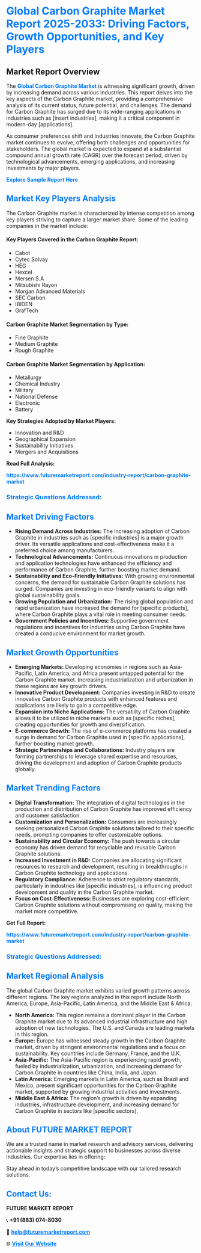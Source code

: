 <h1 style="color: #007BFF;">Global Carbon Graphite Market Report 2025-2033: Driving Factors, Growth Opportunities, and Key Players</h1>

<section id="overview">
<h2>Market Report Overview</h2>
<p>The <a href="https://www.futuremarketreport.com/industry-report/carbon-graphite-market" style="color: #007BFF; text-decoration: none;"><strong>Global Carbon Graphite Market</strong></a> is witnessing significant growth, driven by increasing demand across various industries. This report delves into the key aspects of the Carbon Graphite market, providing a comprehensive analysis of its current status, future potential, and challenges. The demand for Carbon Graphite has surged due to its wide-ranging applications in industries such as [insert industries], making it a critical component in modern-day [applications].</p>
<p>As consumer preferences shift and industries innovate, the Carbon Graphite market continues to evolve, offering both challenges and opportunities for stakeholders. The global market is expected to expand at a substantial compound annual growth rate (CAGR) over the forecast period, driven by technological advancements, emerging applications, and increasing investments by major players.</p>
</section>

<section id="overview">
<p><a href="https://www.futuremarketreport.com/request-sample/reportId=88880" style="color: #007BFF; text-decoration: none;"><strong>Explore Sample Report Here</strong></a></p>
</section>

<section id="key-players">
<h2 style="color: #007BFF;">Market Key Players Analysis</h2>
<p>The Carbon Graphite market is characterized by intense competition among key players striving to capture a larger market share. Some of the leading companies in the market include:</p>
<h4>Key Players Covered in the Carbon Graphite Report:</h4>
<ul><li>Cabot</li><li>Cytec Solvay</li><li>HEG</li><li>Hexcel</li><li>Mersen S.A</li><li>Mitsubishi Rayon</li><li>Morgan Advanced Materials</li><li>SEC Carbon</li><li>IBIDEN</li><li>GrafTech</li></ul>
<h4>Carbon Graphite Market Segmentation by Type:</h4>
<ul><li>Fine Graphite</li><li>Medium Graphite</li><li>Rough Graphite</li></ul>

<h4>Carbon Graphite Market Segmentation by Application:</h4>
<ul><li>Metallurgy</li><li>Chemical Industry</li><li>Military</li><li>National Defense</li><li>Electronic</li><li>Battery</li></ul>
<p><strong>Key Strategies Adopted by Market Players:</strong></p>
<ul>
<li>Innovation and R&D</li>
<li>Geographical Expansion</li>
<li>Sustainability Initiatives</li>
<li>Mergers and Acquisitions</li>
</ul>
</section>

<section>
<p><strong>Read Full Analysis: </strong></p><a href="https://www.futuremarketreport.com/industry-report/carbon-graphite-market" style="color: #007BFF; text-decoration: none;"><strong>https://www.futuremarketreport.com/industry-report/carbon-graphite-market</strong></a>
<h3 style="color: #007BFF;">Strategic Questions Addressed:</h3>
</section>

<section id="driving-factors">
<h2 style="color: #007BFF;">Market Driving Factors</h2>
<ul>
<li><strong>Rising Demand Across Industries:</strong> The increasing adoption of Carbon Graphite in industries such as [specific industries] is a major growth driver. Its versatile applications and cost-effectiveness make it a preferred choice among manufacturers.</li>
<li><strong>Technological Advancements:</strong> Continuous innovations in production and application technologies have enhanced the efficiency and performance of Carbon Graphite, further boosting market demand.</li>
<li><strong>Sustainability and Eco-Friendly Initiatives:</strong> With growing environmental concerns, the demand for sustainable Carbon Graphite solutions has surged. Companies are investing in eco-friendly variants to align with global sustainability goals.</li>
<li><strong>Growing Population and Urbanization:</strong> The rising global population and rapid urbanization have increased the demand for [specific products], where Carbon Graphite plays a vital role in meeting consumer needs.</li>
<li><strong>Government Policies and Incentives:</strong> Supportive government regulations and incentives for industries using Carbon Graphite have created a conducive environment for market growth.</li>
</ul>
</section>

<section id="growth-opportunities">
<h2 style="color: #007BFF;">Market Growth Opportunities</h2>
<ul>
<li><strong>Emerging Markets:</strong> Developing economies in regions such as Asia-Pacific, Latin America, and Africa present untapped potential for the Carbon Graphite market. Increasing industrialization and urbanization in these regions are key growth drivers.</li>
<li><strong>Innovative Product Development:</strong> Companies investing in R&D to create innovative Carbon Graphite products with enhanced features and applications are likely to gain a competitive edge.</li>
<li><strong>Expansion into Niche Applications:</strong> The versatility of Carbon Graphite allows it to be utilized in niche markets such as [specific niches], creating opportunities for growth and diversification.</li>
<li><strong>E-commerce Growth:</strong> The rise of e-commerce platforms has created a surge in demand for Carbon Graphite used in [specific applications], further boosting market growth.</li>
<li><strong>Strategic Partnerships and Collaborations:</strong> Industry players are forming partnerships to leverage shared expertise and resources, driving the development and adoption of Carbon Graphite products globally.</li>
</ul>
</section>

<section id="trending-factors">
<h2 style="color: #007BFF;">Market Trending Factors</h2>
<ul>
<li><strong>Digital Transformation:</strong> The integration of digital technologies in the production and distribution of Carbon Graphite has improved efficiency and customer satisfaction.</li>
<li><strong>Customization and Personalization:</strong> Consumers are increasingly seeking personalized Carbon Graphite solutions tailored to their specific needs, prompting companies to offer customizable options.</li>
<li><strong>Sustainability and Circular Economy:</strong> The push towards a circular economy has driven demand for recyclable and reusable Carbon Graphite solutions.</li>
<li><strong>Increased Investment in R&D:</strong> Companies are allocating significant resources to research and development, resulting in breakthroughs in Carbon Graphite technology and applications.</li>
<li><strong>Regulatory Compliance:</strong> Adherence to strict regulatory standards, particularly in industries like [specific industries], is influencing product development and quality in the Carbon Graphite market.</li>
<li><strong>Focus on Cost-Effectiveness:</strong> Businesses are exploring cost-efficient Carbon Graphite solutions without compromising on quality, making the market more competitive.</li>
</ul>
</section>

<section>
<p><strong>Get Full Report: </strong></p><a href="https://www.futuremarketreport.com/industry-report/carbon-graphite-market" style="color: #007BFF; text-decoration: none;"><strong>https://www.futuremarketreport.com/industry-report/carbon-graphite-market</strong></a>
<h3 style="color: #007BFF;">Strategic Questions Addressed:</h3>
</section>


<section id="regional-analysis">
<h2 style="color: #007BFF;">Market Regional Analysis</h2>
<p>The global Carbon Graphite market exhibits varied growth patterns across different regions. The key regions analyzed in this report include North America, Europe, Asia-Pacific, Latin America, and the Middle East & Africa:</p>
<ul>
<li><strong>North America:</strong> This region remains a dominant player in the Carbon Graphite market due to its advanced industrial infrastructure and high adoption of new technologies. The U.S. and Canada are leading markets in this region.</li>
<li><strong>Europe:</strong> Europe has witnessed steady growth in the Carbon Graphite market, driven by stringent environmental regulations and a focus on sustainability. Key countries include Germany, France, and the U.K.</li>
<li><strong>Asia-Pacific:</strong> The Asia-Pacific region is experiencing rapid growth, fueled by industrialization, urbanization, and increasing demand for Carbon Graphite in countries like China, India, and Japan.</li>
<li><strong>Latin America:</strong> Emerging markets in Latin America, such as Brazil and Mexico, present significant opportunities for the Carbon Graphite market, supported by growing industrial activities and investments.</li>
<li><strong>Middle East & Africa:</strong> The region’s growth is driven by expanding industries, infrastructure development, and increasing demand for Carbon Graphite in sectors like [specific sectors].</li>
</ul>
</section>

<footer>
<h2 style="color: #007BFF;">About FUTURE MARKET REPORT</h2>
<p>We are a trusted name in market research and advisory services, delivering actionable insights and strategic support to businesses across diverse industries. Our expertise lies in offering:</p>

<p>Stay ahead in today’s competitive landscape with our tailored research solutions.</p>

<h2 style="color: #007BFF;">Contact Us:</h2>
<p><strong>FUTURE MARKET REPORT</strong></p>
<p>📞 <strong>+91 (883) 074-8030</strong></p>
<p>📧 <strong><a href="mailto:help@futuremarketreport.com" style="color: #007BFF;">help@futuremarketreport.com</a></strong></p>
<p>🌐 <strong><a href="https://www.futuremarketreport.com/" style="color: #007BFF;">Visit Our Website</a></strong></p>
</footer>